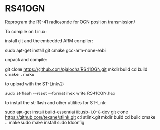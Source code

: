# RS41OGN
Reprogram the RS-41 radiosonde for OGN position transmission/

To compile on Linux:

install git and the embedded ARM compiler:

sudo apt-get install git cmake gcc-arm-none-eabi

unpack and compile:

git clone https://github.com/pjalocha/RS41OGN.git
mkdir build
cd build
cmake ..
make

to upload with the ST-Linkv2:

sudo st-flash --reset --format ihex write RS41OGN.hex

to install the st-flash and other utilities for ST-Link:

sudo apt-get install build-essential libusb-1.0-0-dev
git clone https://github.com/texane/stlink.git
cd stlink.git
mkdir build
cd build
cmake ..
make
sudo make install
sudo ldconfig
